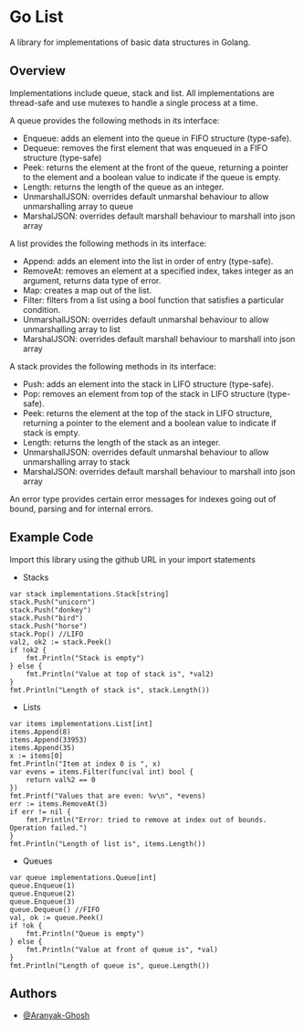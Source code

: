
# Go List

A library for implementations of basic data structures in Golang. 


## Overview

Implementations include queue, stack and list. All implementations are thread-safe and use mutexes to handle a single process at a time.

A queue provides the following methods in its interface:
- Enqueue: adds an element into the queue in FIFO structure (type-safe).
- Dequeue: removes the first element that was enqueued in a FIFO structure (type-safe)
- Peek: returns the element at the front of the queue, returning a pointer to the element and a boolean value to indicate if the queue is empty.
- Length: returns the length of the queue as an integer.
- UnmarshallJSON: overrides default unmarshal behaviour to allow unmarshalling array to queue
- MarshalJSON: overrides default marshall behaviour to marshall into json array


A list provides the following methods in its interface:
- Append: adds an element into the list in order of entry (type-safe).
- RemoveAt: removes an element at a specified index, takes integer as an argument, returns data type of error.
- Map: creates a map out of the list. 
- Filter: filters from a list using a bool function that satisfies a particular condition.
- UnmarshallJSON: overrides default unmarshal behaviour to allow unmarshalling array to list
- MarshalJSON: overrides default marshall behaviour to marshall into json array


A stack provides the following methods in its interface:
- Push: adds an element into the stack in LIFO structure (type-safe).
- Pop: removes an element from top of the stack in LIFO structure (type-safe).
- Peek: returns the element at the top of the stack in LIFO structure, returning a pointer to the element and a boolean value to indicate if stack is empty.
- Length: returns the length of the stack as an integer.
- UnmarshallJSON: overrides default unmarshal behaviour to allow unmarshalling array to stack
- MarshalJSON: overrides default marshall behaviour to marshall into json array


An error type provides certain error messages for indexes going out of bound, parsing and for internal errors. 

## Example Code

Import this library using the github URL in your import statements

- Stacks
````
var stack implementations.Stack[string]
stack.Push("unicorn")
stack.Push("donkey")
stack.Push("bird")
stack.Push("horse")
stack.Pop() //LIFO
val2, ok2 := stack.Peek()
if !ok2 {
    fmt.Println("Stack is empty")
} else {
    fmt.Println("Value at top of stack is", *val2)
}
fmt.Println("Length of stack is", stack.Length())
````

- Lists 
````
var items implementations.List[int]
items.Append(8)
items.Append(33953)
items.Append(35)
x := items[0]
fmt.Println("Item at index 0 is ", x)
var evens = items.Filter(func(val int) bool {
    return val%2 == 0
})
fmt.Printf("Values that are even: %v\n", *evens)
err := items.RemoveAt(3)
if err != nil {
	fmt.Println("Error: tried to remove at index out of bounds. Operation failed.")
}
fmt.Println("Length of list is", items.Length())
````

- Queues
````
var queue implementations.Queue[int]
queue.Enqueue(1)
queue.Enqueue(2)
queue.Enqueue(3)
queue.Dequeue() //FIFO
val, ok := queue.Peek()
if !ok {
    fmt.Println("Queue is empty")
} else {
	fmt.Println("Value at front of queue is", *val)
}
fmt.Println("Length of queue is", queue.Length())
````



##  Authors

- [@Aranyak-Ghosh](https://github.com/Aranyak-Ghosh)

